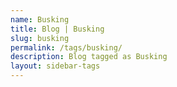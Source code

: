 ```yaml
---
name: Busking
title: Blog | Busking
slug: busking
permalink: /tags/busking/
description: Blog tagged as Busking
layout: sidebar-tags
---
```

